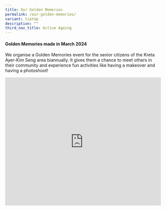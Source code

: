 ```yaml
---
title: Our Golden Memories
permalink: /our-golden-memories/
variant: tiptap
description: ""
third_nav_title: Active Ageing
---
```

<h4>Golden Memories made in March 2024</h4>
<p>We organise a Golden Memories event for the senior citizens of the Kreta
Ayer-Kim Seng area biannually. It gives them a chance to meet others in
their community and experience fun activities like having a makeover and
having a photoshoot!</p>
<div class="iframe-wrapper">
<iframe height="415" width="100%" allowfullscreen="true" frameborder="0" src="https://docs.google.com/presentation/d/16dJMTSh4z3jEnCQams83u54gSy-ByrfPIGtFoo_07WA/embed?start=true&amp;loop=true&amp;delayms=1000"></iframe>
</div>
<p></p>